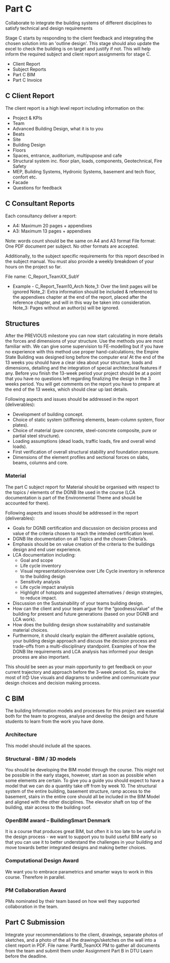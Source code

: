 # Part C

Collaborate to integrate the building systems of different disciplines to satisfy technical and design requirements 

Stage C starts by responding to the client feedback and integrating the chosen solution into an 'outline design'. This stage should also update the excel to check the building is on target and justify if not. This will help inform the required subject and client report assignments for stage C. 

* Client Report
* Subject Reports
* Part C BIM
* Part C Invoice

## C Client Report
The client report is a high level report including information on the:
* Project & KPIs
* Team
* Advanced Building Design, what it is to you
* Beats
* Site
* Building Design
* Floors
* Spaces, entrance, auditorium, multipupose and cafe
* Structural system inc. floor plan, loads, components, Geotechnical, Fire Safety
* MEP, Building Systems, Hydronic Systems, basement and tech floor, confort etc.
* Facade
* Questions for feedback


## C Consultant Reports
Each consultancy deliver a report:

* A4: Maximum 20 pages + appendixes
* A3: Maximum 13 pages + appendixes

Note: words count should be the same on A4 and A3 format
File format: One PDF document per subject. No other formats are accepted.

Additionally, to the subject specific requirements for this report described in the subject manual. You must also provide a weekly breakdown of your hours on the project so far.

File name: C_Report_TeamXX_SubY
* Example - C_Report_Team10_Arch
Note_1: Over the limit pages will be ignored
Note_2: Extra information should be included & referenced to the appendixes chapter at the end of the report, placed after the reference chapter, and will in this way be taken into consideration.
Note_3: Pages without an author(s) will be ignored.
  
## Structures
After the PREVIOUS milestone you can now start calculating in more details the forces and dimensions of your structure. Use the methods you are most familiar with. We can give some supervision to FE-modelling but if you have no experience with this method use proper hand-calculations; the Empire State Building was designed long before the computer era! At the end of the 13 weeks you should have a clear idea about your structure, loads and dimensions, detailing and the integration of special architectural features if any. Before you finish the 13-week period your project should be at a point that you have no questions left regarding finalizing the design in the 3 weeks period. You will get comments on the report you have to prepare at the end of the 13 weeks, which should clear up last details. 

Following aspects and issues should be addressed in the report (deliverables): 

* Development of building concept. 
* Choice of static system (stiffening elements, beam-column system, floor plates). 
* Choice of material (pure concrete, steel-concrete composite, pure or partial steel structure). 
* Loading assumptions (dead loads, traffic loads, fire and overall wind loads). 
* First verification of overall structural stability and foundation pressure. 
* Dimensions of the element profiles and sectional forces on slabs, beams, columns and core.

### Material

The part C subject report for Material should be organised with respect to the topics / elements of the DGNB lite used in the course (LCA documentation is part of the Environmental Theme and should be accounted for there).

Following aspects and issues should be addressed in the report (deliverables): 

* Goals for DGNB certification and discussion on decision process and value of the criteria chosen to reach the intended certification level.
* DGNB lite documentation on all Topics and the chosen Criteria’s.
* Emphasis should be on value creation of the criteria to the buildings design and end user experience.
* LCA documentation including:
    * Goal and scope
    * Life cycle inventory
    * Visual representation/overview over Life Cycle inventory in reference to the building design
    * Sensitivity analysis
    * Life cycle impact analysis
    * Highlight of hotspots and suggested alternatives / design strategies, to reduce impact.
* Discussion on the Sustainability of your teams building design.
* How can the client and your team argue for the “goodness/value” of the building for present and future generations (based on your DGNB and LCA work).
* How does the building design show sustainability and sustainable material choices.
* Furthermore, it should clearly explain the different available options, your building design approach and discuss the decision process and trade-offs from a multi-disciplinary standpoint. Examples of how the DGNB lite requirements and LCA analysis has informed your design process are also important.

This should be seen as your main opportunity to get feedback on your current trajectory and approach before the 3-week period. So, make the most of it😊 Use visuals and diagrams to underline and communicate your design choices and decision making process.



## C BIM 
The building Information models and processes for this project are essential both for the team to progress, analyse and develop the design and future students to learn from the work you have done.

### Architecture
This model should include all the spaces. 

### Structural - BIM / 3D models 

You should be developing the BIM model through the course. This might not be possible in the early stages, however, start as soon as possible when some elements are certain. To give you a guide you should expect to have a model that we can do a quantity take off from by week 10. The structural system of the entire building, basement structure, ramp access to the basement, stairs in the entire core should all be included in the BIM Model and aligned with the other disciplines. The elevator shaft on top of the building, stair access to the building roof. 


### OpenBIM award – BuildingSmart Denmark 

It is a course that produces great BIM, but often it is too late to be useful in the design process - we want to support you to build useful BIM early so that you can use it to better understand the challenges in your building and move towards better integrated designs and making better choices. 

### Computational Design Award

We want you to embrace parametrics and smarter ways to work in this course. Therefore in parallel. 

### PM Collaboration Award

PMs nominated by their team based on how well they supported collaboration in the team. 

## Part C Submission
Integrate your recommendations to the client, drawings, separate photos of sketches, and a photo of the all the drawings/sketches on the wall into a client report in PDF. File name: PartB_TeamXX
PM to gather all documents from the team and submit them under Assignment Part B in DTU Learn before the deadline. 

